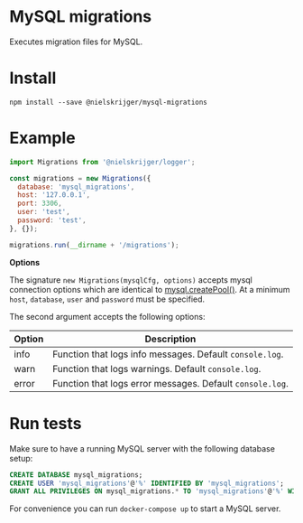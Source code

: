 # MySQL migrations

Executes migration files for MySQL.

# Install

```
npm install --save @nielskrijger/mysql-migrations
```

# Example

```js
import Migrations from '@nielskrijger/logger';

const migrations = new Migrations({
  database: 'mysql_migrations',
  host: '127.0.0.1',
  port: 3306,
  user: 'test',
  password: 'test',
}, {});

migrations.run(__dirname + '/migrations');
```

**Options**

The signature `new Migrations(mysqlCfg, options)` accepts mysql connection options which are identical to [mysql.createPool()](https://github.com/mysqljs/mysql#pooling-connections). At a minimum `host`, `database`, `user` and `password` must be specified.

The second argument accepts the following options:

Option | Description
-------|-------------------------
info   | Function that logs info messages. Default `console.log`.
warn   | Function that logs warnings. Default `console.log`.
error  | Function that logs error messages. Default `console.log`.

# Run tests

Make sure to have a running MySQL server with the following database setup:

```sql
CREATE DATABASE mysql_migrations;
CREATE USER 'mysql_migrations'@'%' IDENTIFIED BY 'mysql_migrations';
GRANT ALL PRIVILEGES ON mysql_migrations.* TO 'mysql_migrations'@'%' WITH GRANT OPTION;
```

For convenience you can run `docker-compose up` to start a MySQL server.

